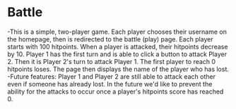 # Battle #
-This is a simple, two-player game. Each player chooses their username on the homepage, then is redirected to the battle (play) page. Each player starts with 100 hitpoints. When a player is attacked, their hitpoints decrease by 10. Player 1 has the first turn and is able to click a button to attack Player 2. Then it is Player 2's turn to attack Player 1. The first player to reach 0 hitpoints loses. The page then displays the name of the player who has lost.
-Future features: Player 1 and Player 2 are still able to attack each other even if someone has already lost. In the future we'd like to prevent the ability for the attacks to occur once a player's hitpoints score has reached 0.
